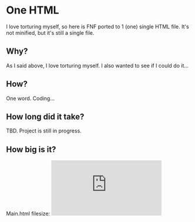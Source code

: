 # One HTML
I love torturing myself, so here is FNF ported to 1 (one) single HTML file. It's not minified, but it's still a single file.

## Why?
As I said above, I love torturing myself. I also wanted to see if I could do it...

## How?
One word. Coding...

## How long did it take?
TBD. Project is still in progress.

## How big is it?
Main.html filesize: ![Main.html filesize](https://img.shields.io/github/size/guglioisstupid/FNF-one-html/main.html?label=main.html%20filesize&style=for-the-badge)